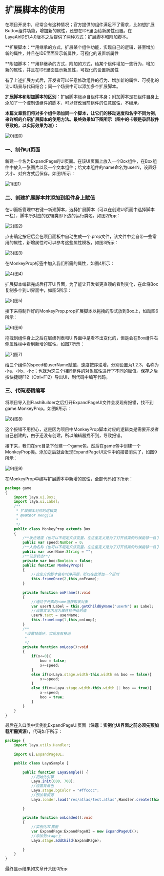# 扩展脚本的使用

​	在项目开发中，经常会有这种情况；官方提供的组件满足不了需求，比如想扩展Button组件功能，增加新的属性，还想在IDE里面给新属性设置。在LayaAirIDE1.4.0版本之后提供了两种方式：扩展脚本和附加脚本。

​	**扩展脚本：**用继承的方式，扩展某个组件功能，实现自己的逻辑，甚至增加新的属性，并且在IDE里面显示新属性，可视化的设置新属性	

​	**附加脚本：**用非继承的方式，附加的方式，给某个组件增加一些行为，增加新的属性，并且在IDE里面显示新属性，可视化的设置新属性	

​	有了上述扩展方式后，开发者可以任意修改组件的行为、增加新的属性、可视化的让UI场景与代码结合；同一个场景中可以添加多个扩展脚本。

​	**扩展脚本和附加脚本的区别**：扩展脚本继承自组件本身；附加脚本是在组件自身上添加了一个控制该组件的脚本，可以修改当前组件的任意属性，不继承。

​	**本篇文章我们将对多个组件添加同一个脚本，让它们的移动速度和名字不同为例，来详细的介绍扩展脚本的使用方法。最终效果如下图所示（图中的卡顿是录屏软件导致的，以实际效果为准）：**

![0](img\0.gif)(图0)

### 一、制作UI页面

​	新建一个名为ExpandPage的UI页面。在该UI页面上放入一个Box组件，在Box组件中放入一张图片以及一个文本组件；给文本组件的name命名为userN，设置好大小、对齐方式后保存。如图1所示：

![1](img\1.png)(图1)



### 二、创建扩展脚本并添加到组件身上赋值

​	在UI面板管理中右键—新建脚本，选择扩展脚本（可以在创建UI页面中选择脚本一栏），脚本所对应的逻辑类即下边的运行类名。如图2所示：

![2](img\2.png)(图2)

​	点击确定按钮后会在项目面板中自动生成一个.prop文件，该文件中会自带一些常用的属性，新增属性时可以参考这些属性模板，如图3所示：

![3](img\3.png)(图3)

在MonkeyProp标签中加入我们所需的属性，如图4所示：

![4](img\4.png)(图4)

​	扩展脚本编辑完成后打开UI界面，为了能让开发者更直观的看到变化，在此将Box复制多个到UI界面中，如图5所示：

![5](img\5.png)(图5)

接下来将制作好的MonkeyProp.prop扩展脚本以拖拽的形式放到Box上，如动图6所示：

![6](img\6.gif)(图6)

​	拖拽到组件身上之后在层级列表和UI界面中是看不出变化的，但是会在Box组件右侧属性栏中看到新增的属性。如图7所示：

![7](img\7.png)(图7)

​	给三个组件的speed和userName赋值，速度按序递增，分别设置为1.2.3，名称为小a、小b、小c；也就为这三个相同组件的对象属性进行了不同的赋值。保存之后按快捷键F12（Ctrl+F12）导出UI，到代码中编写代码。



### 三、代码逻辑编写

将项目导入到FlashBuilder之后打开ExpandPageUI文件会发现有报错，找不到game.MonkeyProp。如图8所示：

![8](img\8.png)(图8)

​	这个报错不用担心，这是因为项目中MonkeyProp脚本对应的逻辑类是需要开发者自己创建的，由于还没有创建，所以编辑器找不到，导致报错。

​	接下来，我们在src目录下创建一个game包，然后在game包中创建一个MonkeyProp类。添加之后就会发现ExpandPageUI文件中的报错消失了，如图9所示：

![9](E:\MyDocument\官网文档\官网补充文档\A引擎新增\扩展脚本的使用\img\9.png)(图9)

在MonkeyProp中编写扩展脚本中新增的属性，全部代码如下所示：

```typescript
package game
{
	import laya.ui.Box;
	import laya.ui.Label;
	/**
	 * 扩展脚本对应的逻辑类
	 * @author mengjia
	 * 
	 */
	public class MonkeyProp extends Box
	{
		/**攻击速度（也可以不用定义该变量，在这里定义是为了打开该类的时候能够一目了然的看到对应的脚本中添加了哪些属性）**/
		public var speed:Number = 0;
		/**人物名称（也可以不用定义该变量，在这里定义是为了打开该类的时候能够一目了然的看到对应的脚本中添加了哪些属性）**/
		public var userName:String = "";
		/**记录状态**/		
		private var boo:Boolean = false;
		public function MonkeyProp()
		{
			//自定义的脚本会有时序问题，所以在此添加一个延时
			this.frameOnce(2,this,onFrame);
		}
		
		private function onFrame():void
		{
			//通过子元素的name值获取该对象
			var userN:Label = this.getChildByName("userN") as Label;
			//设置文本内容为属性栏中给的值
			userN.text = userName;
			this.frameLoop(1,this,onLoop);
		}
		/**
		 *设置帧循环，实现左右移动 
		 * 
		 */		
		private function onLoop():void
		{
			if(x<=0){
				boo = false;
				x+=speed;
			}
			else if(x<Laya.stage.width-this.width && boo == false){
				x+=speed;
			}
			else if(x>=Laya.stage.width-this.width || boo == true){
				x-=speed;
				boo = true;
			}
		}
	}
}
```

最后在入口类中实例化ExpandPageUI页面（**注意：实例化UI界面之前必须先预加载所需资源**），代码如下所示：

```typescript
package {
	import laya.utils.Handler;
	
	import ui.ExpandPageUI;

	public class LayaSample {
		
		public function LayaSample() {
			//初始化引擎
			Laya.init(600, 700);
			//设置背景色
			Laya.stage.bgColor = "#ffcccc";
			//预加载资源
			Laya.loader.load("res/atlas/test.atlas",Handler.create(this,onLoaded));
			
		}		
		
		private function onLoaded():void
		{
			//实例化UI界面
			var ExpandPage:ExpandPageUI = new ExpandPageUI();
			//添加到stage上
			Laya.stage.addChild(ExpandPage);
			
		}
	}
}
```

最终显示结果如文章开头图0所示



